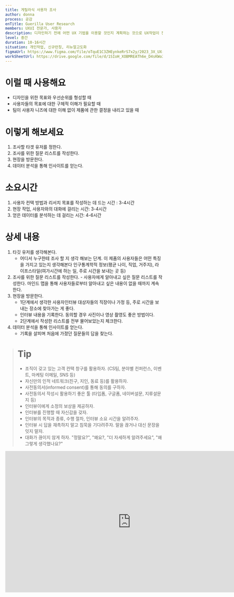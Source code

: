 ```yaml
---
title: 게릴라식 사용자 조사
author: donna
process: 공감
enTitle: Guerilla User Research
members: UXUI 전문가, 사용자
description: 디자인하기 전에 어떤 UX 기법을 이용할 것인지 계획하는 것으로 UX작업이 전체 프로젝트 타임 라인 안에 어떻게 포함되는지 이해하고 UX작업을 어떻게 할 것인지 계획하도록 도와주는 것
level: 중간
duration: 10-16시간
situation: 개인작업, 신규런칭, 리뉴얼고도화
figmaUrl: https://www.figma.com/file/oTquE1C3ZHEynkeRrS7x2y/2023_3X_UX-Card_WorkSheet_Ver.3?type=design&node-id=104-3800&mode=design&t=uMLYbDeXRC8639ZD-4
workSheetUrl: https://drive.google.com/file/d/1SIoH_XOBMREATh6e_D4sKWo3ZnbnQhXb/view?usp=sharing
---
```


<!-- 프로세스별 보기: 공감, 설계, 프로토타입, 테스트 -->
<!--duration은 분단위로 숫자만 적어주세요-->
<!--level: 쉬움, 중간, 어려움-->

# 이럴 때 사용해요

- 디자인을 위한 목표와 우선순위를 형성할 때
- 사용자들의 목표에 대한 구체적 이해가 필요할 때
- 팀이 사용자 니즈에 대한 이해 없이 제품에 관한 결정을 내리고 있을 때

# 이렇게 해보세요

1. 조사할 타겟 유저를 정한다.
2. 조사를 위한 질문 리스트를 작성한다.
3. 현장을 방문한다.
4. 데이터 분석을 통해 인사이트를 얻는다.

# 소요시간

1. 사용자 컨택 방법과 리서치 목표를 작성하는 데 드는 시간 : 3-4시간
2. 현장 작업, 사용자와의 대화에 걸리는 시간: 3-4시간
3. 얻은 데이터를 분석하는 데 걸리는 시간: 4-6시간

# 상세 내용

1. 타깃 유저를 생각해본다.
   - 어디서 누구한테 조사 할 지 생각 해보는 단계. 이 제품의 사용자들은 어떤 특징을 가지고 있는지 생각해본다 인구통계학적 정보(평균 나이, 직업, 거주지), 라이프스타일(여가시간에 하는 일, 주로 시간을 보내는 곳 등)
2. 조사를 위한 질문 리스트를 작성한다. - 사용자에게 알아내고 싶은 질문 리스트를 작성한다.
   마인드 맵을 통해 사용자들로부터 알아내고 싶은 내용이 없을 때까지 계속한다.
3. 현장을 방문한다.
   - 1단계에서 생각한 사용자인터뷰 대상자들의 직장이나 가정 등, 주로 시간을 보내는 장소에 찾아가는 게 좋다.
   - 인터뷰 내용을 기록한다. 동의할 경우 사진이나 영상 촬영도 좋은 방법이다.
   - 2단계에서 작성한 리스트를 전부 물어보았는지 체크한다.
4. 데이터 분석을 통해 인사이트를 얻는다.
   - 기록을 살피며 처음에 가졌던 질문들의 답을 찾는다.

> # Tip
>
> - 조직이 갖고 있는 고객 컨택 창구를 활용하자. (CS팀, 분야별 컨퍼런스, 이벤트, 마케팅 이메일, SNS 등)
> - 자신만의 인적 네트워크(친구, 지인, 동료 등)를 활용하자.
> - 사전동의서(informed consent)를 통해 동의를 구하자.
> - 사전동의서 작성시 활용하기 좋은 툴 (타입폼, 구글폼, 네이버설문, 지류설문지 등)
> - 인터뷰이에게 소정의 보상을 제공하자.
> - 인터뷰를 진행할 때 자신감을 갖자.
> - 인터뷰의 목적과 종류, 수행 절차, 인터뷰 소요 시간을 알려주자.
> - 인터뷰 시 답을 재촉하지 말고 침묵을 기다려주자. 말을 끊거나 대신 문장을 잇지 말자.
> - 대화가 끊이지 않게 하자. "정말요?", "왜요?, "더 자세하게 알려주세요", "왜 그렇게 생각했나요?"

<iframe style="border: 1px solid rgba(0, 0, 0, 0.1);" width="800" height="450" src="https://www.figma.com/embed?embed_host=share&url=https%3A%2F%2Fwww.figma.com%2Ffile%2FoTquE1C3ZHEynkeRrS7x2y%2F2023_3X_UX-Card_WorkSheet_Ver.3%3Ftype%3Ddesign%26node-id%3D104%253A3801%26mode%3Ddesign%26t%3DuMLYbDeXRC8639ZD-1" allowfullscreen></iframe>
